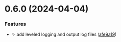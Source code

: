 # 0.6.0 (2024-04-04)


### Features

* :sparkles: add leveled logging and output log files ([afe9a19](https://github.com/ConsDotPy/snippet-box/commit/afe9a19d8342c9d73a90d8cc3c5ca8c36ea607c5))



